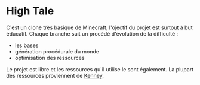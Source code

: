 # High Tale
C'est un clone très basique de Minecraft, l'ojectif du projet est surtout à but éducatif.
Chaque branche suit un procédé d'évolution de la difficulté :

- les bases
- génération procédurale du monde
- optimisation des ressources

Le projet est libre et les ressources qu'il utilise le sont également.
La plupart des ressources proviennent de [Kenney](https://www.kenney.nl).
